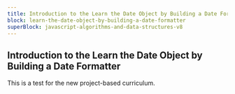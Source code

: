 ```yaml
---
title: Introduction to the Learn the Date Object by Building a Date Formatter
block: learn-the-date-object-by-building-a-date-formatter
superBlock: javascript-algorithms-and-data-structures-v8
---
```


## Introduction to the Learn the Date Object by Building a Date Formatter

This is a test for the new project-based curriculum.
